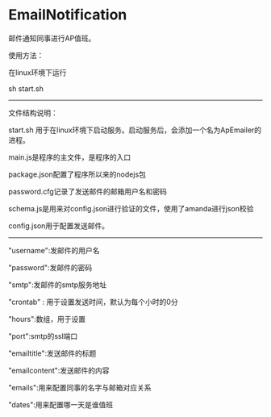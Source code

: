 EmailNotification
=================

邮件通知同事进行AP值班。

使用方法：

在linux环境下运行

sh start.sh

--------------------------------------

文件结构说明：

start.sh 用于在linux环境下启动服务。启动服务后，会添加一个名为ApEmailer的进程。

main.js是程序的主文件，是程序的入口

package.json配置了程序所以来的nodejs包

password.cfg记录了发送邮件的邮箱用户名和密码

schema.js是用来对config.json进行验证的文件，使用了amanda进行json校验


config.json用于配置发送邮件。

--------------------------------------

"username":发邮件的用户名

"password":发邮件的密码

"smtp":发邮件的smtp服务地址

"crontab" : 用于设置发送时间，默认为每个小时的0分

"hours":数组，用于设置

"port":smtp的ssl端口

"emailtitle":发送邮件的标题

"emailcontent":发送邮件的内容

"emails":用来配置同事的名字与邮箱对应关系

"dates":用来配置哪一天是谁值班



